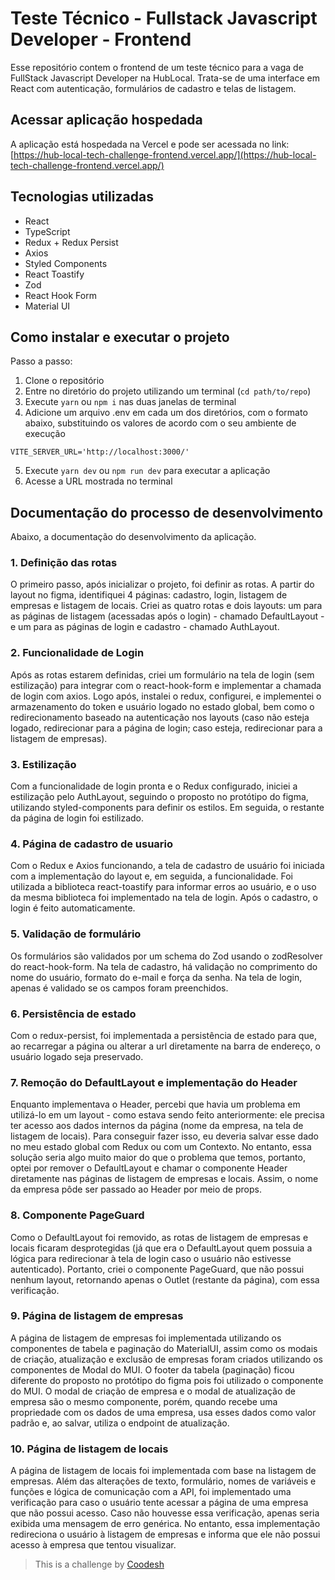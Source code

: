 # Teste Técnico - Fullstack Javascript Developer - Frontend

Esse repositório contem o frontend de um teste técnico para a vaga de FullStack Javascript Developer na HubLocal. Trata-se de uma interface em React com autenticação, formulários de cadastro e telas de listagem.

## Acessar aplicação hospedada
A aplicação está hospedada na Vercel e pode ser acessada no link: [https://hub-local-tech-challenge-frontend.vercel.app/](https://hub-local-tech-challenge-frontend.vercel.app/)

## Tecnologias utilizadas

- React
- TypeScript
- Redux + Redux Persist
- Axios
- Styled Components
- React Toastify
- Zod
- React Hook Form
- Material UI

## Como instalar e executar o projeto

Passo a passo:

1. Clone o repositório
2. Entre no diretório do projeto utilizando um terminal (`cd path/to/repo`)
3. Execute `yarn` ou `npm i` nas duas janelas de terminal
4. Adicione um arquivo .env em cada um dos diretórios, com o formato abaixo, substituindo os valores de acordo com o seu ambiente de execução

```shell
VITE_SERVER_URL='http://localhost:3000/'
```

5. Execute `yarn dev` ou `npm run dev` para executar a aplicação
6. Acesse a URL mostrada no terminal

## Documentação do processo de desenvolvimento

Abaixo, a documentação do desenvolvimento da aplicação.

### 1. Definição das rotas

O primeiro passo, após inicializar o projeto, foi definir as rotas. A partir do layout no figma, identifiquei 4 páginas: cadastro, login, listagem de empresas e listagem de locais.
Criei as quatro rotas e dois layouts: um para as páginas de listagem (acessadas após o login) - chamado DefaultLayout - e um para as páginas de login e cadastro - chamado AuthLayout.

### 2. Funcionalidade de Login

Após as rotas estarem definidas, criei um formulário na tela de login (sem estilização) para integrar com o react-hook-form e implementar a chamada de login com axios.
Logo após, instalei o redux, configurei, e implementei o armazenamento do token e usuário logado no estado global, bem como o redirecionamento baseado na autenticação nos layouts (caso não esteja logado, redirecionar para a página de login; caso esteja, redirecionar para a listagem de empresas).

### 3. Estilização

Com a funcionalidade de login pronta e o Redux configurado, iniciei a estilização pelo AuthLayout, seguindo o proposto no protótipo do figma, utilizando styled-components para definir os estilos.
Em seguida, o restante da página de login foi estilizado.

### 4. Página de cadastro de usuario

Com o Redux e Axios funcionando, a tela de cadastro de usuário foi iniciada com a implementação do layout e, em seguida, a funcionalidade.
Foi utilizada a biblioteca react-toastify para informar erros ao usuário, e o uso da mesma biblioteca foi implementado na tela de login.
Após o cadastro, o login é feito automaticamente.

### 5. Validação de formulário

Os formulários são validados por um schema do Zod usando o zodResolver do react-hook-form.
Na tela de cadastro, há validação no comprimento do nome do usuário, formato do e-mail e força da senha.
Na tela de login, apenas é validado se os campos foram preenchidos.

### 6. Persistência de estado

Com o redux-persist, foi implementada a persistência de estado para que, ao recarregar a página ou alterar a url diretamente na barra de endereço, o usuário logado seja preservado.

### 7. Remoção do DefaultLayout e implementação do Header

Enquanto implementava o Header, percebi que havia um problema em utilizá-lo em um layout - como estava sendo feito anteriormente: ele precisa ter acesso aos dados internos da página (nome da empresa, na tela de listagem de locais).
Para conseguir fazer isso, eu deveria salvar esse dado no meu estado global com Redux ou com um Contexto. No entanto, essa solução seria algo muito maior do que o problema que temos, portanto, optei por remover o DefaultLayout e chamar o componente Header diretamente nas páginas de listagem de empresas e locais.
Assim, o nome da empresa pôde ser passado ao Header por meio de props.

### 8. Componente PageGuard

Como o DefaultLayout foi removido, as rotas de listagem de empresas e locais ficaram desprotegidas (já que era o DefaultLayout quem possuia a lógica para redirecionar à tela de login caso o usuário não estivesse autenticado).
Portanto, criei o componente PageGuard, que não possui nenhum layout, retornando apenas o Outlet (restante da página), com essa verificação.

### 9. Página de listagem de empresas

A página de listagem de empresas foi implementada utilizando os componentes de tabela e paginação do MaterialUI, assim como os modais de criação, atualização e exclusão de empresas foram criados utilizando os componentes de Modal do MUI.
O footer da tabela (paginação) ficou diferente do proposto no protótipo do figma pois foi utilizado o componente do MUI.
O modal de criação de empresa e o modal de atualização de empresa são o mesmo componente, porém, quando recebe uma propriedade com os dados de uma empresa, usa esses dados como valor padrão e, ao salvar, utiliza o endpoint de atualização.

### 10. Página de listagem de locais

A página de listagem de locais foi implementada com base na listagem de empresas. Além das alterações de texto, formulário, nomes de variáveis e funções e lógica de comunicação com a API, foi implementado uma verificação para caso o usuário tente acessar a página de uma empresa que não possui acesso.
Caso não houvesse essa verificação, apenas seria exibida uma mensagem de erro genérica. No entanto, essa implementação redireciona o usuário à listagem de empresas e informa que ele não possui acesso à empresa que tentou visualizar.

> This is a challenge by [Coodesh](https://coodesh.com/)
